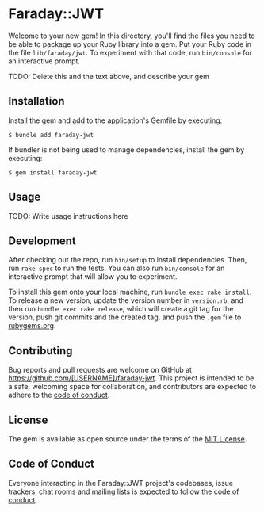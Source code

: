 # Faraday::JWT

Welcome to your new gem! In this directory, you'll find the files you need to be able to package up your Ruby library into a gem. Put your Ruby code in the file `lib/faraday/jwt`. To experiment with that code, run `bin/console` for an interactive prompt.

TODO: Delete this and the text above, and describe your gem

## Installation

Install the gem and add to the application's Gemfile by executing:

    $ bundle add faraday-jwt

If bundler is not being used to manage dependencies, install the gem by executing:

    $ gem install faraday-jwt

## Usage

TODO: Write usage instructions here

## Development

After checking out the repo, run `bin/setup` to install dependencies. Then, run `rake spec` to run the tests. You can also run `bin/console` for an interactive prompt that will allow you to experiment.

To install this gem onto your local machine, run `bundle exec rake install`. To release a new version, update the version number in `version.rb`, and then run `bundle exec rake release`, which will create a git tag for the version, push git commits and the created tag, and push the `.gem` file to [rubygems.org](https://rubygems.org).

## Contributing

Bug reports and pull requests are welcome on GitHub at https://github.com/[USERNAME]/faraday-jwt. This project is intended to be a safe, welcoming space for collaboration, and contributors are expected to adhere to the [code of conduct](https://github.com/[USERNAME]/faraday-jwt/blob/master/CODE_OF_CONDUCT.md).

## License

The gem is available as open source under the terms of the [MIT License](https://opensource.org/licenses/MIT).

## Code of Conduct

Everyone interacting in the Faraday::JWT project's codebases, issue trackers, chat rooms and mailing lists is expected to follow the [code of conduct](https://github.com/[USERNAME]/faraday-jwt/blob/master/CODE_OF_CONDUCT.md).
